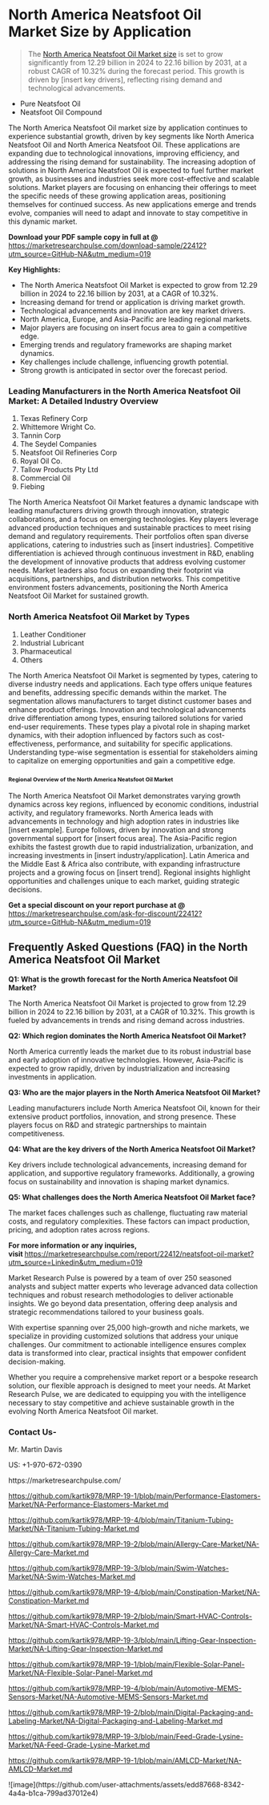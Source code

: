 <h1>North America Neatsfoot Oil Market&nbsp;Size by Application</h1><blockquote><p>The <a href="https://marketresearchpulse.com/download-sample/22412?utm_source=GitHub-NA&amp;utm_medium=019">North America Neatsfoot Oil Market size</a> is set to grow significantly from 12.29 billion in 2024 to 22.16 billion by 2031, at a robust CAGR of 10.32% during the forecast period. This growth is driven by [insert key drivers], reflecting rising demand and technological advancements.</p></blockquote><ul><li>Pure Neatsfoot Oil<li> Neatsfoot Oil Compound</li></ul><p>The North America Neatsfoot Oil market size by application continues to experience substantial growth, driven by key segments like North America Neatsfoot Oil and North America Neatsfoot Oil. These applications are expanding due to technological innovations, improving efficiency, and addressing the rising demand for sustainability. The increasing adoption of solutions in North America Neatsfoot Oil is expected to fuel further market growth, as businesses and industries seek more cost-effective and scalable solutions. Market players are focusing on enhancing their offerings to meet the specific needs of these growing application areas, positioning themselves for continued success. As new applications emerge and trends evolve, companies will need to adapt and innovate to stay competitive in this dynamic market.</p><p><strong>Download your PDF sample copy in full at @ </strong><a href="https://marketresearchpulse.com/download-sample/22412?utm_source=GitHub-NA&amp;utm_medium=019">https://marketresearchpulse.com/download-sample/22412?utm_source=GitHub-NA&amp;utm_medium=019</a></p><p><strong>Key Highlights: </strong></p><ul><li>The North America Neatsfoot Oil Market is expected to grow from 12.29 billion in 2024 to 22.16 billion by 2031, at a CAGR of 10.32%.</li><li>Increasing demand for trend or application is driving market growth.</li><li>Technological advancements and innovation are key market drivers.</li><li>North America, Europe, and Asia-Pacific are leading regional markets.</li><li>Major players are focusing on insert focus area to gain a competitive edge.</li><li>Emerging trends and regulatory frameworks are shaping market dynamics.</li><li>Key challenges include challenge, influencing growth potential.</li><li>Strong growth is anticipated in sector over the forecast period.</li></ul><h3>Leading Manufacturers in the North America Neatsfoot Oil Market: A Detailed Industry Overview</h3><ol><li>Texas Refinery Corp</li><li>Whittemore Wright Co.</li><li>Tannin Corp</li><li>The Seydel Companies</li><li>Neatsfoot Oil Refineries Corp</li><li>Royal Oil Co.</li><li>Tallow Products Pty Ltd</li><li>Commercial Oil</li><li>Fiebing</li></ol><div class="flex max-w-full flex-col flex-grow"><div class="min-h-8 text-message flex w-full flex-col items-end gap-2 whitespace-normal break-words [.text-message+&amp;]:mt-5" dir="auto" data-message-author-role="assistant" data-message-id="fd8432e4-4910-450d-b182-61b7bfb0a01f" data-message-model-slug="gpt-4o"><div class="flex w-full flex-col gap-1 empty:hidden first:pt-[3px]"><div class="markdown prose w-full break-words dark:prose-invert light"><p>The North America Neatsfoot Oil Market features a dynamic landscape with leading manufacturers driving growth through innovation, strategic collaborations, and a focus on emerging technologies. Key players leverage advanced production techniques and sustainable practices to meet rising demand and regulatory requirements. Their portfolios often span diverse applications, catering to industries such as [insert industries]. Competitive differentiation is achieved through continuous investment in R&amp;D, enabling the development of innovative products that address evolving customer needs. Market leaders also focus on expanding their footprint via acquisitions, partnerships, and distribution networks. This competitive environment fosters advancements, positioning the North America Neatsfoot Oil Market for sustained growth.</p></div></div></div></div><h3>North America Neatsfoot Oil Market by Types</h3><ol><li>Leather Conditioner<li> Industrial Lubricant<li> Pharmaceutical<li> Others</li></ol><div class="flex max-w-full flex-col flex-grow"><div class="min-h-8 text-message flex w-full flex-col items-end gap-2 whitespace-normal break-words [.text-message+&amp;]:mt-5" dir="auto" data-message-author-role="assistant" data-message-id="084470be-0bb7-4664-bddf-5156b4f41249" data-message-model-slug="gpt-4o-mini"><div class="flex w-full flex-col gap-1 empty:hidden first:pt-[3px]"><div class="markdown prose w-full break-words dark:prose-invert light"><p>The North America Neatsfoot Oil Market is segmented by types, catering to diverse industry needs and applications. Each type offers unique features and benefits, addressing specific demands within the market. The segmentation allows manufacturers to target distinct customer bases and enhance product offerings. Innovation and technological advancements drive differentiation among types, ensuring tailored solutions for varied end-user requirements. These types play a pivotal role in shaping market dynamics, with their adoption influenced by factors such as cost-effectiveness, performance, and suitability for specific applications. Understanding type-wise segmentation is essential for stakeholders aiming to capitalize on emerging opportunities and gain a competitive edge.</p></div></div></div></div><h3><span style="font-size: 11px;">Regional Overview of the North America Neatsfoot Oil Market</span></h3><div class="flex max-w-full flex-col flex-grow"><div class="min-h-8 text-message flex w-full flex-col items-end gap-2 whitespace-normal break-words [.text-message+&amp;]:mt-5" dir="auto" data-message-author-role="assistant" data-message-id="e9038762-ce64-4e30-91c9-9bd413514231" data-message-model-slug="gpt-4o-mini"><div class="flex w-full flex-col gap-1 empty:hidden first:pt-[3px]"><div class="markdown prose w-full break-words dark:prose-invert light"><p>The North America Neatsfoot Oil Market demonstrates varying growth dynamics across key regions, influenced by economic conditions, industrial activity, and regulatory frameworks. North America leads with advancements in technology and high adoption rates in industries like [insert example]. Europe follows, driven by innovation and strong governmental support for [insert focus area]. The Asia-Pacific region exhibits the fastest growth due to rapid industrialization, urbanization, and increasing investments in [insert industry/application]. Latin America and the Middle East &amp; Africa also contribute, with expanding infrastructure projects and a growing focus on [insert trend]. Regional insights highlight opportunities and challenges unique to each market, guiding strategic decisions.</p></div></div></div></div><p><strong>Get a special discount on your report purchase at @ </strong><a href="https://marketresearchpulse.com/ask-for-discount/22412?utm_source=GitHub-NA&amp;utm_medium=019">https://marketresearchpulse.com/ask-for-discount/22412?utm_source=GitHub-NA&amp;utm_medium=019</a></p><h2>Frequently Asked Questions (FAQ) in the North America Neatsfoot Oil Market</h2><p><strong>Q1: What is the growth forecast for the North America Neatsfoot Oil Market?</strong></p><p>The North America Neatsfoot Oil Market is projected to grow from 12.29 billion in 2024 to 22.16 billion by 2031, at a CAGR of 10.32%. This growth is fueled by advancements in trends and rising demand across industries.</p><p><strong>Q2: Which region dominates the North America Neatsfoot Oil Market?</strong></p><p>North America currently leads the market due to its robust industrial base and early adoption of innovative technologies. However, Asia-Pacific is expected to grow rapidly, driven by industrialization and increasing investments in application.</p><p><strong>Q3: Who are the major players in the North America Neatsfoot Oil Market?</strong></p><p>Leading manufacturers include North America Neatsfoot Oil, known for their extensive product portfolios, innovation, and strong presence. These players focus on R&amp;D and strategic partnerships to maintain competitiveness.</p><p><strong>Q4: What are the key drivers of the North America Neatsfoot Oil Market?</strong></p><p>Key drivers include technological advancements, increasing demand for application, and supportive regulatory frameworks. Additionally, a growing focus on sustainability and innovation is shaping market dynamics.</p><p><strong>Q5: What challenges does the North America Neatsfoot Oil Market face?</strong></p><p>The market faces challenges such as challenge, fluctuating raw material costs, and regulatory complexities. These factors can impact production, pricing, and adoption rates across regions.</p><p><strong>For more information or any inquiries, visit&nbsp;</strong><a href="https://marketresearchpulse.com/report/22412/neatsfoot-oil-market?utm_source=Linkedin&utm_medium=019">https://marketresearchpulse.com/report/22412/neatsfoot-oil-market?utm_source=Linkedin&utm_medium=019</a></p><p>Market Research Pulse is powered by a team of over 250 seasoned analysts and subject matter experts who leverage advanced data collection techniques and robust research methodologies to deliver actionable insights. We go beyond data presentation, offering deep analysis and strategic recommendations tailored to your business goals.</p><p>With expertise spanning over 25,000 high-growth and niche markets, we specialize in providing customized solutions that address your unique challenges. Our commitment to actionable intelligence ensures complex data is transformed into clear, practical insights that empower confident decision-making.</p><p>Whether you require a comprehensive market report or a bespoke research solution, our flexible approach is designed to meet your needs. At Market Research Pulse, we are dedicated to equipping you with the intelligence necessary to stay competitive and achieve sustainable growth in the evolving North America Neatsfoot Oil market.</p><h3><strong>Contact Us-</strong></h3><p>Mr. Martin Davis</p><p>US: +1-970-672-0390</p><p>https://marketresearchpulse.com/</p><p><a href="https://github.com/kartik978/MRP-19-1/blob/main/Performance-Elastomers-Market/NA-Performance-Elastomers-Market.md">https://github.com/kartik978/MRP-19-1/blob/main/Performance-Elastomers-Market/NA-Performance-Elastomers-Market.md</a></p><p><a href="https://github.com/kartik978/MRP-19-4/blob/main/Titanium-Tubing-Market/NA-Titanium-Tubing-Market.md">https://github.com/kartik978/MRP-19-4/blob/main/Titanium-Tubing-Market/NA-Titanium-Tubing-Market.md</a></p><p><a href="https://github.com/kartik978/MRP-19-2/blob/main/Allergy-Care-Market/NA-Allergy-Care-Market.md">https://github.com/kartik978/MRP-19-2/blob/main/Allergy-Care-Market/NA-Allergy-Care-Market.md</a></p><p><a href="https://github.com/kartik978/MRP-19-3/blob/main/Swim-Watches-Market/NA-Swim-Watches-Market.md">https://github.com/kartik978/MRP-19-3/blob/main/Swim-Watches-Market/NA-Swim-Watches-Market.md</a></p><p><a href="https://github.com/kartik978/MRP-19-4/blob/main/Constipation-Market/NA-Constipation-Market.md">https://github.com/kartik978/MRP-19-4/blob/main/Constipation-Market/NA-Constipation-Market.md</a></p><p><a href="https://github.com/kartik978/MRP-19-2/blob/main/Smart-HVAC-Controls-Market/NA-Smart-HVAC-Controls-Market.md">https://github.com/kartik978/MRP-19-2/blob/main/Smart-HVAC-Controls-Market/NA-Smart-HVAC-Controls-Market.md</a></p><p><a href="https://github.com/kartik978/MRP-19-3/blob/main/Lifting-Gear-Inspection-Market/NA-Lifting-Gear-Inspection-Market.md">https://github.com/kartik978/MRP-19-3/blob/main/Lifting-Gear-Inspection-Market/NA-Lifting-Gear-Inspection-Market.md</a></p><p><a href="https://github.com/kartik978/MRP-19-1/blob/main/Flexible-Solar-Panel-Market/NA-Flexible-Solar-Panel-Market.md">https://github.com/kartik978/MRP-19-1/blob/main/Flexible-Solar-Panel-Market/NA-Flexible-Solar-Panel-Market.md</a></p><p><a href="https://github.com/kartik978/MRP-19-4/blob/main/Automotive-MEMS-Sensors-Market/NA-Automotive-MEMS-Sensors-Market.md">https://github.com/kartik978/MRP-19-4/blob/main/Automotive-MEMS-Sensors-Market/NA-Automotive-MEMS-Sensors-Market.md</a></p><p><a href="https://github.com/kartik978/MRP-19-2/blob/main/Digital-Packaging-and-Labeling-Market/NA-Digital-Packaging-and-Labeling-Market.md">https://github.com/kartik978/MRP-19-2/blob/main/Digital-Packaging-and-Labeling-Market/NA-Digital-Packaging-and-Labeling-Market.md</a></p><p><a href="https://github.com/kartik978/MRP-19-3/blob/main/Feed-Grade-Lysine-Market/NA-Feed-Grade-Lysine-Market.md">https://github.com/kartik978/MRP-19-3/blob/main/Feed-Grade-Lysine-Market/NA-Feed-Grade-Lysine-Market.md</a></p><p><a href="https://github.com/kartik978/MRP-19-1/blob/main/AMLCD-Market/NA-AMLCD-Market.md">https://github.com/kartik978/MRP-19-1/blob/main/AMLCD-Market/NA-AMLCD-Market.md</a></p>
![image](https://github.com/user-attachments/assets/edd87668-8342-4a4a-b1ca-799ad37012e4)
